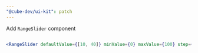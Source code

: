 ```yaml
---
"@cube-dev/ui-kit": patch
---
```


Add `RangeSlider` component

```jsx

<RangeSlider defaultValue={[10, 40]} minValue={0} maxValue={100} step={2} />
```
